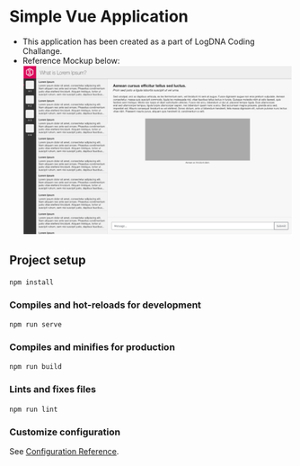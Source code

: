 # Simple Vue Application 
- This application has been created as a part of LogDNA Coding Challange.
- Reference Mockup below: 
![Mockup](doc/test-mockup.png)

## Project setup
```
npm install
```

### Compiles and hot-reloads for development
```
npm run serve
```

### Compiles and minifies for production
```
npm run build
```

### Lints and fixes files
```
npm run lint
```

### Customize configuration
See [Configuration Reference](https://cli.vuejs.org/config/).
